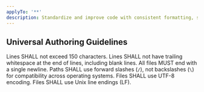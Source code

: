 ```yaml
---
applyTo: '**'
description: Standardize and improve code with consistent formatting, structure, and clarity.
---
```


## Universal Authoring Guidelines

Lines SHALL not exceed 150 characters.
Lines SHALL not have trailing whitespace at the end of lines, including blank lines.
All files MUST end with a single newline.
Paths SHALL use forward slashes (`/`), not backslashes (`\`) for compatibility across operating systems.
Files SHALL use UTF-8 encoding.
Files SHALL use Unix line endings (LF).
